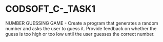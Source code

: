 # CODSOFT_C-_TASK1
NUMBER GUESSING GAME - Create a program that generates a random number and asks the user to guess it. Provide feedback on whether the guess is too high or too low until the user guesses the correct number.
